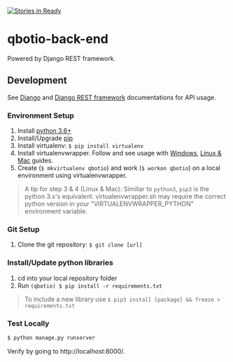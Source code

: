 [![Stories in Ready](https://badge.waffle.io/techcats/qbotio-back-end.png?label=ready&title=Ready)](https://waffle.io/techcats/qbotio-back-end)
# qbotio-back-end

Powered by Django REST framework.

## Development

See [Django](https://docs.djangoproject.com/) and [Django REST framework](http://www.django-rest-framework.org/) documentations for API usage.

### Environment Setup

1. Install [python 3.6+](https://www.python.org/)
2. Install/Upgrade [pip](https://pip.pypa.io/en/stable/installing/)
3. Install virtualenv: ```$ pip install virtualenv```
4. Install virtualenvwrapper. Follow and see usage with [Windows](https://pypi.python.org/pypi/virtualenvwrapper-win), [Linux & Mac](https://virtualenvwrapper.readthedocs.io/en/stable/) guides.
6. Create (```$ mkvirtualenv qbotio```) and work (```$ workon qbotio```) on a local environment using virtualenvwrapper.

> A tip for step 3 & 4 (Linux & Mac): Similiar to ```python3```, ```pip3``` is the python 3.x's equivalent. virtualenvwrapper.sh may require the correct python version in your "VIRTUALENVWRAPPER_PYTHON" environment variable.

### Git Setup

1. Clone the git repository: ```$ git clone [url]```

### Install/Update python libraries
1. cd into your local repository folder
2. Run ```(qbotio) $ pip install -r requirements.txt```

> To include a new library use ```$ pip3 install [package] && freeze > requirements.txt```

### Test Locally

```bash
$ python manage.py runserver
```

Verify by going to http://localhost:8000/.
